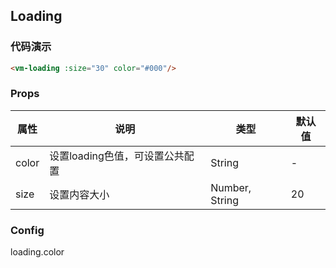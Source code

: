 ## Loading

### 代码演示
```html
<vm-loading :size="30" color="#000"/>
```  

### Props
属性 | 说明 | 类型 | 默认值
-----|-----|-------|------
color | 设置loading色值，可设置公共配置 | String | -
size | 设置内容大小 | Number, String | 20

### Config
loading.color
